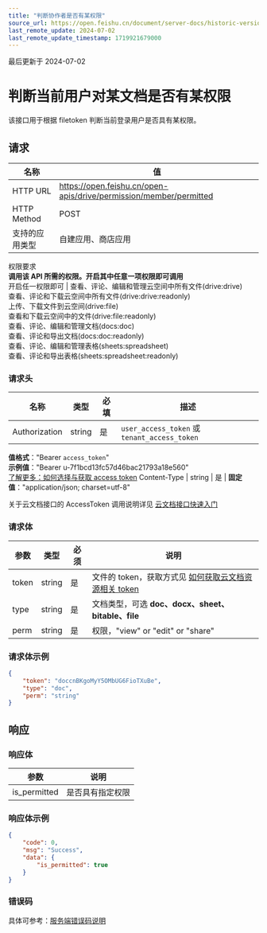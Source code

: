 ```yaml
---
title: "判断协作者是否有某权限"
source_url: https://open.feishu.cn/document/server-docs/historic-version/docs/drive/permission/querying-if-a-collaborator-has-a-specific-permission
last_remote_update: 2024-07-02
last_remote_update_timestamp: 1719921679000
---
```

最后更新于 2024-07-02

# 判断当前用户对某文档是否有某权限

该接口用于根据 filetoken 判断当前登录用户是否具有某权限。

## 请求
名称 | 值
---|---
HTTP URL | https://open.feishu.cn/open-apis/drive/permission/member/permitted
HTTP Method | POST
支持的应用类型 | 自建应用、商店应用
权限要求  
 **调用该 API 所需的权限。开启其中任意一项权限即可调用**  
开启任一权限即可 | 查看、评论、编辑和管理云空间中所有文件(drive:drive)  
查看、评论和下载云空间中所有文件(drive:drive:readonly)  
上传、下载文件到云空间(drive:file)  
查看和下载云空间中的文件(drive:file:readonly)  
查看、评论、编辑和管理文档(docs:doc)  
查看、评论和导出文档(docs:doc:readonly)  
查看、评论、编辑和管理表格(sheets:spreadsheet)  
查看、评论和导出表格(sheets:spreadsheet:readonly)

### 请求头

名称 | 类型 | 必填 | 描述
--- | --- | --- | ---
Authorization | string | 是 | `user_access_token` 或 `tenant_access_token`  
**值格式**："Bearer `access_token`"  
**示例值**："Bearer u-7f1bcd13fc57d46bac21793a18e560"  
 [了解更多：如何选择与获取 access token](https://open.feishu.cn/document/uAjLw4CM/ugTN1YjL4UTN24CO1UjN/trouble-shooting/how-to-choose-which-type-of-token-to-use)
Content-Type | string | 是 | **固定值**："application/json; charset=utf-8"

关于云文档接口的 AccessToken 调用说明详见 [云文档接口快速入门](https://open.feishu.cn/document/ukTMukTMukTM/uczNzUjL3czM14yN3MTN)

### 请求体
|参数|类型|必须|说明|
|--|-----|--|----|
|token|string|是|文件的 token，获取方式见 [如何获取云文档资源相关 token](https://open.feishu.cn/document/ukTMukTMukTM/uczNzUjL3czM14yN3MTN#08bb5df6) | 
|type|string|是|文档类型，可选 **doc、docx、sheet、bitable、file**| 
|perm|string|是|权限，"view" or "edit" or "share"| 

### 请求体示例
```json
{
	"token": "doccnBKgoMyY5OMbUG6FioTXuBe",
	"type": "doc",
 	"perm": "string"
}
```
## 响应
### 响应体
|参数|说明|
|--|--|
|is_permitted|是否具有指定权限|

### 响应体示例
```json
{
    "code": 0,
    "msg": "Success",
    "data": {
        "is_permitted": true
    }
}
```
### 错误码

具体可参考：[服务端错误码说明](https://open.feishu.cn/document/ukTMukTMukTM/ugjM14COyUjL4ITN)
